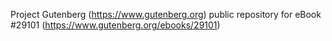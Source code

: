 Project Gutenberg (https://www.gutenberg.org) public repository for eBook #29101 (https://www.gutenberg.org/ebooks/29101)
